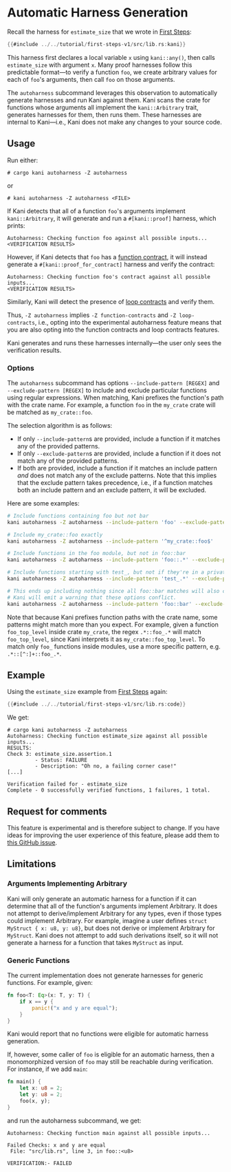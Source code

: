 # Automatic Harness Generation

Recall the harness for `estimate_size` that we wrote in [First Steps](../../tutorial-first-steps.md):
```rust
{{#include ../../tutorial/first-steps-v1/src/lib.rs:kani}}
```

This harness first declares a local variable `x` using `kani::any()`, then calls `estimate_size` with argument `x`.
Many proof harnesses follow this predictable format—to verify a function `foo`, we create arbitrary values for each of `foo`'s arguments, then call `foo` on those arguments.

The `autoharness` subcommand leverages this observation to automatically generate harnesses and run Kani against them.
Kani scans the crate for functions whose arguments all implement the `kani::Arbitrary` trait, generates harnesses for them, then runs them.
These harnesses are internal to Kani—i.e., Kani does not make any changes to your source code.

## Usage
Run either:
```
# cargo kani autoharness -Z autoharness
```
or
```
# kani autoharness -Z autoharness <FILE>
```

If Kani detects that all of a function `foo`'s arguments implement `kani::Arbitrary`, it will generate and run a `#[kani::proof]` harness, which prints:

```
Autoharness: Checking function foo against all possible inputs...
<VERIFICATION RESULTS>
```

However, if Kani detects that `foo` has a [function contract](./contracts.md), it will instead generate a `#[kani::proof_for_contract]` harness and verify the contract:
```
Autoharness: Checking function foo's contract against all possible inputs...
<VERIFICATION RESULTS>
```

Similarly, Kani will detect the presence of [loop contracts](./loop-contracts.md) and verify them.

Thus, `-Z autoharness` implies `-Z function-contracts` and `-Z loop-contracts`, i.e., opting into the experimental
autoharness feature means that you are also opting into the function contracts and loop contracts features.

Kani generates and runs these harnesses internally—the user only sees the verification results.

### Options
The `autoharness` subcommand has options `--include-pattern [REGEX]` and `--exclude-pattern [REGEX]` to include and exclude particular functions using regular expressions.
When matching, Kani prefixes the function's path with the crate name. For example, a function `foo` in the `my_crate` crate will be matched as `my_crate::foo`.

The selection algorithm is as follows:
- If only `--include-pattern`s are provided, include a function if it matches any of the provided patterns.
- If only `--exclude-pattern`s are provided, include a function if it does not match any of the provided patterns.
- If both are provided, include a function if it matches an include pattern *and* does not match any of the exclude patterns. Note that this implies that the exclude pattern takes precedence, i.e., if a function matches both an include pattern and an exclude pattern, it will be excluded.

Here are some examples:

```bash
# Include functions containing foo but not bar
kani autoharness -Z autoharness --include-pattern 'foo' --exclude-pattern 'bar'

# Include my_crate::foo exactly
kani autoharness -Z autoharness --include-pattern '^my_crate::foo$'

# Include functions in the foo module, but not in foo::bar
kani autoharness -Z autoharness --include-pattern 'foo::.*' --exclude-pattern 'foo::bar::.*'

# Include functions starting with test_, but not if they're in a private module
kani autoharness -Z autoharness --include-pattern 'test_.*' --exclude-pattern '.*::private::.*'

# This ends up including nothing since all foo::bar matches will also contain bar.
# Kani will emit a warning that these options conflict.
kani autoharness -Z autoharness --include-pattern 'foo::bar' --exclude-pattern 'bar'
```

Note that because Kani prefixes function paths with the crate name, some patterns might match more than you expect.
For example, given a function `foo_top_level` inside crate `my_crate`, the regex `.*::foo_.*` will match `foo_top_level`, since Kani interprets it as `my_crate::foo_top_level`.
To match only `foo_` functions inside modules, use a more specific pattern, e.g. `.*::[^:]+::foo_.*`.

## Example
Using the `estimate_size` example from [First Steps](../../tutorial-first-steps.md) again:
```rust
{{#include ../../tutorial/first-steps-v1/src/lib.rs:code}}
```

We get:

```
# cargo kani autoharness -Z autoharness
Autoharness: Checking function estimate_size against all possible inputs...
RESULTS:
Check 3: estimate_size.assertion.1
         - Status: FAILURE
         - Description: "Oh no, a failing corner case!"
[...]

Verification failed for - estimate_size
Complete - 0 successfully verified functions, 1 failures, 1 total.
```

## Request for comments
This feature is experimental and is therefore subject to change.
If you have ideas for improving the user experience of this feature,
please add them to [this GitHub issue](https://github.com/model-checking/kani/issues/3832).

## Limitations
### Arguments Implementing Arbitrary
Kani will only generate an automatic harness for a function if it can determine that all of the function's arguments implement Arbitrary.
It does not attempt to derive/implement Arbitrary for any types, even if those types could implement Arbitrary.
For example, imagine a user defines `struct MyStruct { x: u8, y: u8}`, but does not derive or implement Arbitrary for `MyStruct`.
Kani does not attempt to add such derivations itself, so it will not generate a harness for a function that takes `MyStruct` as input.

### Generic Functions
The current implementation does not generate harnesses for generic functions.
For example, given:
```rust
fn foo<T: Eq>(x: T, y: T) {
    if x == y {
        panic!("x and y are equal");
    }
}
```
Kani would report that no functions were eligible for automatic harness generation.

If, however, some caller of `foo` is eligible for an automatic harness, then a monomorphized version of `foo` may still be reachable during verification.
For instance, if we add `main`:
```rust
fn main() {
    let x: u8 = 2;
    let y: u8 = 2;
    foo(x, y);
}
```
and run the autoharness subcommand, we get:
```
Autoharness: Checking function main against all possible inputs...

Failed Checks: x and y are equal
 File: "src/lib.rs", line 3, in foo::<u8>

VERIFICATION:- FAILED
```
